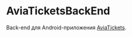 # AviaTicketsBackEnd

Back-end для Android-приложения [AviaTickets](https://github.com/tranina-olesya/AviaTickets).

